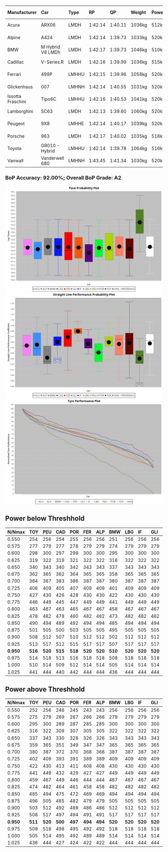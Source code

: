 |Manufacturer|Car|Type|RP|QP|Weight|Power¹|Threshhold|PINC|Power²|E/Stint|AVG Vmax|FDS|RDLC|L/Stint|BOP-Grade|ModelAccuracy|ModelPoints|Match%|
|:-|:-|:-|:-|:-|:-|:-|:-|:-|:-|:-|:-|:-|:-|:-|:-|:-|:-|:-|
|Acura|ARX06|LMDH|1:42.14|1:40.11|1036kg|512kw|210.0kph|-1%|507kw|902MJ|292.03kph-308.06kph|-|1.02|33|-B2|100.00%|995|81.17%|
|Alpine|A424|LMDH|1:42.14|1:39.73|1033kg|520kw|210.0kph|-5%|494kw|901MJ|291.96kph-311.00kph|-|1.03|33|~A1|81.46%|523|100.00%|
|BMW|M Hybrid V8 LMDh|LMDH|1:42.17|1:39.73|1046kg|510kw|210.0kph|2%|520kw|898MJ|289.40kph-311.30kph|-|1.02|33|~A1|98.60%|1690|97.25%|
|Cadillac|V-Series.R|LMDH|1:42.16|1:39.99|1036kg|515kw|210.0kph|-3%|500kw|882MJ|287.47kph-309.98kph|-|1.02|33|~A1|98.38%|1765|97.59%|
|Ferrari|499P|LMHHU|1:42.15|1:39.96|1058kg|520kw|210.0kph|-5%|494kw|891MJ|290.59kph-311.30kph|190kph|1.03|33|~A1|92.24%|2247|100.00%|
|Glickenhaus|007|LMHNH|1:42.14|1:40.55|1031kg|520kw|210.0kph|0%|520kw|913MJ|297.89kph-308.91kph|-|0.95|33|+A2|96.18%|554|91.51%|
|Issotta Fraschini|Tipo6C|LMHHU|1:42.16|1:40.53|1041kg|520kw|210.0kph|0%|520kw|918MJ|294.95kph-304.81kph|190kph|1.07|33|+A2|66.67%|96|92.84%|
|Lamborghini|SC63|LMDH|1:42.13|1:39.60|1060kg|520kw|210.0kph|0%|520kw|901MJ|290.15kph-306.99kph|-|1.03|33|~A1|96.77%|419|96.34%|
|Peugeot|9X8|LMHHE|1:42.14|1:40.17|1039kg|520kw|210.0kph|0%|520kw|911MJ|289.48kph-311.22kph|150kph|1.02|33|~A1|87.65%|1795|100.00%|
|Porsche|963|LMDH|1:42.17|1:40.02|1035kg|518kw|210.0kph|-4%|497kw|892MJ|288.98kph-310.65kph|-|1.02|33|~A1|96.81%|5438|98.90%|
|Toyota|GR010 - Hybrid|LMHHU|1:42.14|1:39.78|1064kg|516kw|210.0kph|-1%|511kw|906MJ|289.11kph-318.73kph|190kph|1.03|33|~A1|86.04%|1751|100.00%|
|Vanwall|Vanderwell 680|LMHNH|1:43.45|1:41.34|1030kg|520kw|210.0kph|0%|520kw|901MJ|284.38kph-305.38kph|-|1.01|33|+Ω1|91.42%|501|48.39%|

### BoP Accuracy: 92.00%; Overall BoP Grade: A2
![](BOP/WECTEC/QATAR/DUALSTAGE/IMG/AUTO.png)![](BOP/WECTEC/QATAR/DUALSTAGE/IMG/AUTO_sp.png)![](BOP/WECTEC/QATAR/DUALSTAGE/IMG/AUTO_tw.png)
## Power below Threshhold
|N/Nmax|TOY|PEU|CAD|POR|FER|ALP|BMW|LBG|IF|GLI|VAN|ACU|
|:-|:-|:-|:-|:-|:-|:-|:-|:-|:-|:-|:-|:-|
|0.550|254|256|254|255|256|256|251|256|256|256|256|252|
|0.575|277|279|277|278|279|279|274|279|279|279|279|275|
|0.600|298|300|297|299|300|300|295|300|300|300|300|296|
|0.625|319|322|319|321|322|322|316|322|322|322|322|317|
|0.650|340|343|340|342|343|343|337|343|343|343|343|338|
|0.675|362|365|362|364|365|365|358|365|365|365|365|359|
|0.700|384|387|383|386|387|387|380|387|387|387|387|381|
|0.725|406|409|405|407|409|409|401|409|409|409|409|403|
|0.750|427|430|426|428|430|430|422|430|430|430|430|423|
|0.775|446|449|445|447|449|449|441|449|449|449|449|442|
|0.800|463|467|463|465|467|467|458|467|467|467|467|460|
|0.825|478|482|478|480|482|482|473|482|482|482|482|475|
|0.850|490|494|489|492|494|494|485|494|494|494|494|486|
|0.875|501|505|500|503|505|505|495|505|505|505|505|497|
|0.900|508|512|507|510|512|512|502|512|512|512|512|504|
|0.925|513|517|512|515|517|517|507|517|517|517|517|509|
|**0.950**|**516**|**520**|**515**|**518**|**520**|**520**|**510**|**520**|**520**|**520**|**520**|**512**|
|0.975|514|518|513|516|518|518|508|518|518|518|518|510|
|1.000|510|514|509|512|514|514|505|514|514|514|514|506|
|1.025|441|444|440|442|444|444|436|444|444|444|444|437|

## Power above Threshhold
|N/Nmax|TOY|PEU|CAD|POR|FER|ALP|BMW|LBG|IF|GLI|VAN|ACU|
|:-|:-|:-|:-|:-|:-|:-|:-|:-|:-|:-|:-|:-|
|0.550|252|256|246|245|243|243|256|256|256|256|256|250|
|0.575|275|279|269|267|266|266|279|279|279|279|279|273|
|0.600|295|300|289|287|285|285|300|300|300|300|300|293|
|0.625|316|322|309|307|305|305|322|322|322|322|322|314|
|0.650|337|343|330|328|326|326|343|343|343|343|343|335|
|0.675|359|365|351|349|347|347|365|365|365|365|365|356|
|0.700|380|387|372|370|368|368|387|387|387|387|387|377|
|0.725|402|409|393|391|389|389|409|409|409|409|409|399|
|0.750|422|430|413|411|408|408|430|430|430|430|430|419|
|0.775|441|449|432|429|427|427|449|449|449|449|449|438|
|0.800|459|467|449|446|444|444|467|467|467|467|467|455|
|0.825|474|482|464|461|458|458|482|482|482|482|482|470|
|0.850|485|494|475|472|469|469|494|494|494|494|494|482|
|0.875|496|505|485|482|479|479|505|505|505|505|505|492|
|0.900|503|512|492|489|486|486|512|512|512|512|512|499|
|0.925|508|517|497|494|491|491|517|517|517|517|517|504|
|**0.950**|**511**|**520**|**500**|**497**|**494**|**494**|**520**|**520**|**520**|**520**|**520**|**507**|
|0.975|509|518|498|495|492|492|518|518|518|518|518|505|
|1.000|505|514|495|492|489|489|514|514|514|514|514|502|
|1.025|436|444|427|424|422|422|444|444|444|444|444|433|
